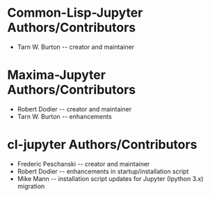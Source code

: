 Common-Lisp-Jupyter Authors/Contributors
===============================
- Tarn W. Burton -- creator and maintainer

Maxima-Jupyter Authors/Contributors
===============================
- Robert Dodier -- creator and maintainer
- Tarn W. Burton -- enhancements

cl-jupyter Authors/Contributors
===============================
- Frederic Peschanski -- creator and maintainer
- Robert Dodier -- enhancements in startup/installation script
- Mike Mann -- installation script updates for Jupyter (Ipython 3.x) migration
